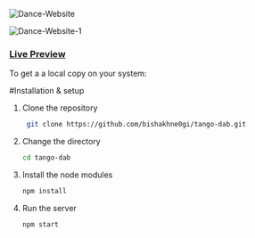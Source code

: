 
![Dance-Website](https://user-images.githubusercontent.com/50258639/160252594-dde7b813-5c8d-4040-9e32-a48a8808485d.png)

![Dance-Website-1](https://user-images.githubusercontent.com/50258639/160252602-b4bd2114-e2df-4849-a494-c9aa83b61b51.png)


### [Live Preview](https://tang0.herokuapp.com/)


To get a a local copy on your system:

#Installation & setup

1. Clone the repository
  
    ```bash
     git clone https://github.com/bishakhne0gi/tango-dab.git
     ```
2. Change the directory
    ```bash
    cd tango-dab
    ```

2. Install the node modules

    ```bash
    npm install
    ```
3. Run the server

    ```bash
    npm start
    ```
